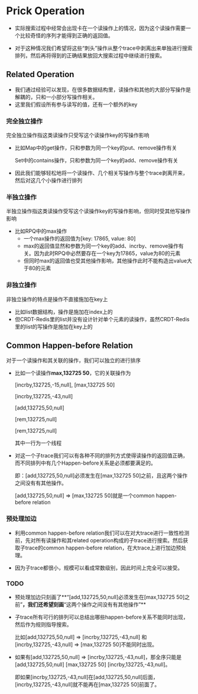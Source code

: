 # Prick Operation

* 实际搜索过程中经常会出现卡在一个读操作上的情况，因为这个读操作需要一个比较奇怪的序列才能得到正确的返回值。

* 对于这种情况我们希望将这些“刺头”操作从整个trace中剥离出来单独进行搜索排列，然后再将得到的正确结果放回大搜索过程中继续进行搜索。

## Related Operation

* 我们通过经验可以发现，在很多数据结构里，读操作和其他的大部分写操作是解耦的，只和一小部分写操作相关。
* 这里我们假设所有参与读写的值，还有一个额外的key

### 完全独立操作

完全独立操作指这类读操作只受写这个读操作key的写操作影响

* 比如Map中的get操作，只和参数为同一个key的put、remove操作有关

  Set中的contains操作，只和参数为同一个key的add、remove操作有关

* 因此我们能够轻松地将一个读操作、几个相关写操作与整个trace剥离开来，然后对这几个小操作进行排列

### 半独立操作

半独立操作指这类读操作受写这个读操作key的写操作影响，但同时受其他写操作影响

* 比如RPQ中的max操作
  * 一个max操作的返回值为[key: 17865, value: 80]
  * max的返回值显然和参数为同一个key的add、incrby、remove操作有关。因为此时RPQ中必然要存在一个key为17865，value为80的元素
  * 但同时max的返回值也受其他操作影响，其他操作此时不能构造出value大于80的元素

### 非独立操作

非独立操作的特点是操作不直接施加在key上

* 比如list数据结构，操作是施加在index上的
* 但CRDT-Redis里的list并没有设计针对单个元素的读操作，虽然CRDT-Redis里的list的写操作是施加在key上的

## Common Happen-before Relation

对于一个读操作和其关联的操作，我们可以独立的进行排序

* 比如一个读操作**max,132725 50**，它的关联操作为

  [incrby,132725,-15,null], [max,132725 50]

  [incrby,132725,-43,null]

  [add,132725,50,null]

  [rem,132725,null]

  [rem,132725,null]

  其中一行为一个线程

* 对这一个子trace我们可以有各种不同的排列方式使得读操作的返回值正确，而不同排列中有几个Happen-before关系是必须都要满足的。

  即：[add,132725,50,null]必须发生在[max,132725 50]之前，且这两个操作之间没有有其他操作。

  [add,132725,50,null] => [max,132725 50]就是一个common happen-before relation

### 预处理加边

* 利用common  happen-before relation我们可以在对大trace进行一致性检测前，先对所有读操作和其related operation构成的子trace进行搜索。然后获取子trace的common happen-before relation，在大trace上进行加边预处理。

* 因为子trace都很小，规模可以看成常数级别，因此时间上完全可以接受。

### TODO

* 预处理加边只刻画了**“[add,132725,50,null]必须发生在[max,132725 50]之前”**，我们还希望刻画**“这两个操作之间没有有其他操作”**

* 子trace所有可行的排列可以总结出哪些happen-before关系不能同时出现，然后作为规则指导搜索。

  比如[add,132725,50,null] => [incrby,132725,-43,null] 和 [incrby,132725,-43,null] => [max,132725 50]不能同时出现。

* 如果有[add,132725,50,null] => [incrby,132725,-43,null]，那全序只能是[add,132725,50,null] [max,132725 50] [incrby,132725,-43,null]。

  即如果[incrby,132725,-43,null]在[add,132725,50,null]后面，[incrby,132725,-43,null]就不能再在[max,132725 50]前面了。